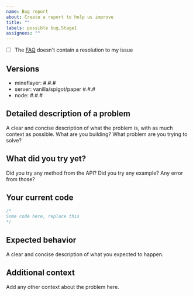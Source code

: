 ```yaml
---
name: Bug report
about: Create a report to help us improve
title: ""
labels: possible bug,Stage1
assignees: ""
---
```


- [ ] The [FAQ](https://github.com/PrismarineJS/mineflayer/blob/master/docs/FAQ.md) doesn't contain a resolution to my issue

## Versions

- mineflayer: #.#.#
- server: vanilla/spigot/paper #.#.#
- node: #.#.#

## Detailed description of a problem

A clear and concise description of what the problem is, with as much context as possible.
What are you building? What problem are you trying to solve?

## What did you try yet?

Did you try any method from the API?
Did you try any example? Any error from those?

## Your current code

```js
/*
Some code here, replace this
*/
```

## Expected behavior

A clear and concise description of what you expected to happen.

## Additional context

Add any other context about the problem here.

